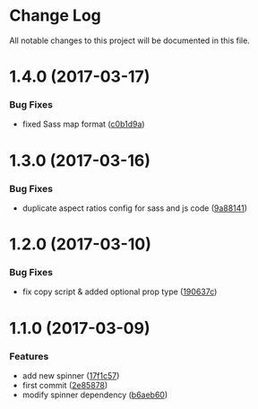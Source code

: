 # Change Log

All notable changes to this project will be documented in this file.

<a name="1.4.0"></a>
# 1.4.0 (2017-03-17)


### Bug Fixes

* fixed Sass map format ([c0b1d9a](https://github.com/SUI-Components/sui-components/commit/c0b1d9a))



<a name="1.3.0"></a>
# 1.3.0 (2017-03-16)


### Bug Fixes

* duplicate aspect ratios config for sass and js code ([9a88141](https://github.com/SUI-Components/sui-components/commit/9a88141))



<a name="1.2.0"></a>
# 1.2.0 (2017-03-10)


### Bug Fixes

* fix copy script & added optional prop type ([190637c](https://github.com/SUI-Components/sui-components/commit/190637c))



<a name="1.1.0"></a>
# 1.1.0 (2017-03-09)


### Features

* add new spinner ([17f1c57](https://github.com/SUI-Components/sui-components/commit/17f1c57))
* first commit ([2e85878](https://github.com/SUI-Components/sui-components/commit/2e85878))
* modify spinner dependency ([b6aeb60](https://github.com/SUI-Components/sui-components/commit/b6aeb60))



